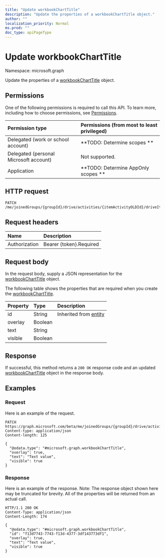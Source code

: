 ```yaml
---
title: "Update workbookChartTitle"
description: "Update the properties of a workbookChartTitle object."
author: ""
localization_priority: Normal
ms.prod: ""
doc_type: apiPageType
---
```


# Update workbookChartTitle

Namespace: microsoft.graph

Update the properties of a [workbookChartTitle](../resources/workbookcharttitle.md) object.

## Permissions
One of the following permissions is required to call this API. To learn more, including how to choose permissions, see [Permissions](/concepts/permissions-reference.md).

|Permission type|Permissions (from most to least privileged)|
|:---|:---|
|Delegated (work or school account)|**TODO: Determine scopes **|
|Delegated (personal Microsoft account)|Not supported.|
|Application|**TODO: Determine AppOnly scopes **|

## HTTP request
<!-- {
  "blockType": "ignored"
}
-->
``` http
PATCH /me/joinedGroups/{groupId}/drive/activities/{itemActivityOLDId}/driveItem/workbook/names/{workbookNamedItemId}/worksheet/charts/{workbookChartId}/title
```

## Request headers
|Name|Description|
|:---|:---|
|Authorization|Bearer {token}.Required|

## Request body
In the request body, supply a JSON representation for the [workbookChartTitle](../resources/workbookcharttitle.md) object.

The following table shows the properties that are required when you create the [workbookChartTitle](../resources/workbookcharttitle.md).

|Property|Type|Description|
|:---|:---|:---|
|id|String| Inherited from [entity](../resources/entity.md)|
|overlay|Boolean||
|text|String||
|visible|Boolean||



## Response
If successful, this method returns a `200 OK` response code and an updated [workbookChartTitle](../resources/workbookcharttitle.md) object in the response body.

## Examples

### Request
Here is an example of the request.
<!-- {
  "blockType": "request",
  "name": "update_workbookcharttitle"
}
-->
``` http
PATCH https://graph.microsoft.com/beta/me/joinedGroups/{groupId}/drive/activities/{itemActivityOLDId}/driveItem/workbook/names/{workbookNamedItemId}/worksheet/charts/{workbookChartId}/title
Content-type: application/json
Content-length: 125

{
  "@odata.type": "#microsoft.graph.workbookChartTitle",
  "overlay": true,
  "text": "Text value",
  "visible": true
}
```

### Response
Here is an example of the response. Note: The response object shown here may be truncated for brevity. All of the properties will be returned from an actual call.
<!-- {
  "blockType": "response",
  "truncated": true
}
-->
``` http
HTTP/1.1 200 OK
Content-Type: application/json
Content-Length: 174

{
  "@odata.type": "#microsoft.graph.workbookChartTitle",
  "id": "f13d7743-7743-f13d-4377-3df143773df1",
  "overlay": true,
  "text": "Text value",
  "visible": true
}
```

